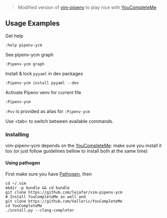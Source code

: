 > Modified version of [vim-pipenv](https://github.com/PieterjanMontens/vim-pipenv) to play nice with [YouCompleteMe](https://github.com/Valloric/YouCompleteMe)

## Usage Examples ##

Get help

    :help pipenv-ycm

See pipenv-ycm graph

    :Pipenv-ycm graph

Install & lock `pyyaml` in dev packages

    :Pipenv-ycm install pyyaml --dev

Activate Pipenv venv for current file

    :Pipenv-ycm

`:Pvv` is provided as alias for `:Pipenv-ycm`


Use \<tab\> to switch between available commands.

### Installing ###
vim-pipenv-ycm depends on the [YouCompleteMe](https://github.com/Valloric/YouCompleteMe):
make sure you install it too (or just follow guidelines bellow to install both at the same time)

#### Using pathogen ####
First make sure you have [Pathogen](https://github.com/tpope/vim-pathogen), then
```shell
cd ~/.vim
mkdir -p bundle && cd bundle
git clone https://github.com/lejafar/vim-pipenv-ycm
# Install YouCompleteMe as well and 
git clone https://github.com/Valloric/YouCompleteMe
cd YouCompleteMe
./install.py --clang-completer
```
